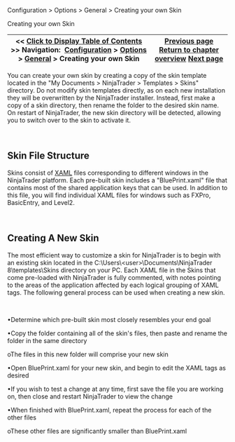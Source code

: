 ﻿


Configuration \> Options \> General \> Creating your own Skin






















Creating your own Skin







| \<\< [Click to Display Table of Contents](creating_your_own_skin.md) \>\> **Navigation:**     [Configuration](configuration.md) \> [Options](options.md) \> [General](general_section.md) \> Creating your own Skin | [Previous page](general_section.md) [Return to chapter overview](general_section.md) [Next page](enabling_disabling-multi-provi.md) |
| --- | --- |











You can create your own skin by creating a copy of the skin template located in the "My Documents \> NinjaTrader \> Templates \> Skins" directory. Do not modify skin templates directly, as on each new installation they will be overwritten by the NinjaTrader installer. Instead, first make a copy of a skin directory, then rename the folder to the desired skin name. On restart of NinjaTrader, the new skin directory will be detected, allowing you to switch over to the skin to activate it.


 


## Skin File Structure


Skins consist of [XAML](https://msdn.microsoft.com/en-us/library/Cc295302.aspx) files corresponding to different windows in the NinjaTrader platform. Each pre\-built skin includes a "BluePrint.xaml" file that contains most of the shared application keys that can be used. In addition to this file, you will find individual XAML files for windows such as FXPro, BasicEntry, and Level2\. 


 


## Creating A New Skin


The most efficient way to customize a skin for NinjaTrader is to begin with an existing skin located in the C:\\Users\\\<user\>\\Documents\\NinjaTrader 8\\templates\\Skins directory on your PC. Each XAML file in the Skins that come pre\-loaded with NinjaTrader is fully commented, with notes pointing to the areas of the application affected by each logical grouping of XAML tags. The following general process can be used when creating a new skin.


 


•Determine which pre\-built skin most closely resembles your end goal

•Copy the folder containing all of the skin's files, then paste and rename the folder in the same directory

oThe files in this new folder will comprise your new skin

•Open BluePrint.xaml for your new skin, and begin to edit the XAML tags as desired

•If you wish to test a change at any time, first save the file you are working on, then close and restart NinjaTrader to view the change

•When finished with BluePrint.xaml, repeat the process for each of the other files 

oThese other files are significantly smaller than BluePrint.xaml








